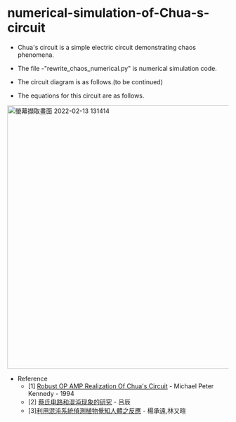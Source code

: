 # numerical-simulation-of-Chua-s-circuit
* Chua's circuit is a simple electric circuit demonstrating chaos phenomena. 

* The file -"rewrite_chaos_numerical.py" is numerical simulation code.

* The circuit diagram is as follows.(to be continued)

* The equations for this circuit are as follows.

<img width="600" alt="螢幕擷取畫面 2022-02-13 131414" src="https://user-images.githubusercontent.com/52420177/153739963-36b22c5d-747b-4799-9eb2-d05daf2cff59.png">


* Reference
  * [1] [Robust OP AMP Realization Of Chua's Circuit](https://www.researchgate.net/publication/2298819_Robust_OP_Amp_Realization_of_Chua's_Circuit) - Michael Peter Kennedy - 1994 
  * [2] [蔡氏电路和混沌现象的研究](http://phylab.fudan.edu.cn/lib/exe/fetch.php?media=course:modern:paper_handin_2009b:3b:%E8%94%A1%E6%B0%8F%E7%94%B5%E8%B7%AF%E5%92%8C%E6%B7%B7%E6%B2%8C%E7%8E%B0%E8%B1%A1_%E5%90%95%E8%BE%B0_07300720357_%E5%85%89%E4%BF%A1%E6%81%AF%E7%A7%91%E5%AD%A6%E4%B8%8E%E6%8A%80%E6%9C%AF_.pdf) - 吕辰
  * [3][利用混沌系統偵測植物覺知人體之反應](https://www.ntsec.edu.tw/Science-Content.aspx?cat=106&a=6822&fld=&key=&isd=1&icop=10&p=1&sid=13379) - 楊承遠,林又暄
